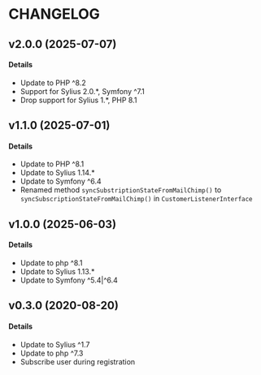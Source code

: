 # CHANGELOG

## v2.0.0 (2025-07-07)

#### Details

- Update to PHP ^8.2
- Support for Sylius 2.0.*, Symfony ^7.1
- Drop support for Sylius 1.*, PHP 8.1

## v1.1.0 (2025-07-01)

#### Details

- Update to PHP ^8.1
- Update to Sylius 1.14.*
- Update to Symfony ^6.4
- Renamed method `syncSubstriptionStateFromMailChimp()` to `syncSubscriptionStateFromMailChimp()` in `CustomerListenerInterface`

## v1.0.0 (2025-06-03)

#### Details

- Update to php ^8.1
- Update to Sylius 1.13.*
- Update to Symfony ^5.4|^6.4

## v0.3.0 (2020-08-20)

#### Details

- Update to Sylius ^1.7
- Update to php ^7.3
- Subscribe user during registration
